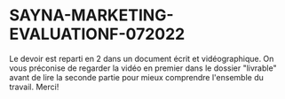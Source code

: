 # SAYNA-MARKETING-EVALUATIONF-072022
Le devoir est reparti en 2 dans un document écrit et vidéographique. On vous préconise de regarder la vidéo en premier dans le dossier "livrable" avant de lire la seconde partie pour mieux comprendre l'ensemble du travail. Merci!
